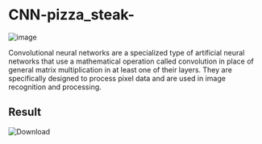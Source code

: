 # CNN-pizza_steak-
![image](https://user-images.githubusercontent.com/97741135/179397864-fca95ea1-001c-4020-b9e2-855c5bb7dfdc.png)

Convolutional neural networks are a specialized type of artificial neural networks that use a mathematical operation called convolution in place of 
general matrix multiplication in at least one of their layers.
They are specifically designed to process pixel data and are used in image recognition and processing.

## Result
![Download](https://user-images.githubusercontent.com/97741135/179397923-72d7fe34-c419-47d6-9c2e-de696d3b2d86.png)
